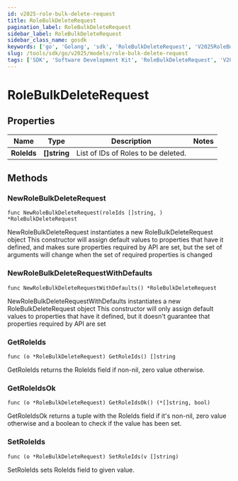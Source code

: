 ```yaml
---
id: v2025-role-bulk-delete-request
title: RoleBulkDeleteRequest
pagination_label: RoleBulkDeleteRequest
sidebar_label: RoleBulkDeleteRequest
sidebar_class_name: gosdk
keywords: ['go', 'Golang', 'sdk', 'RoleBulkDeleteRequest', 'V2025RoleBulkDeleteRequest'] 
slug: /tools/sdk/go/v2025/models/role-bulk-delete-request
tags: ['SDK', 'Software Development Kit', 'RoleBulkDeleteRequest', 'V2025RoleBulkDeleteRequest']
---
```


# RoleBulkDeleteRequest

## Properties

Name | Type | Description | Notes
------------ | ------------- | ------------- | -------------
**RoleIds** | **[]string** | List of IDs of Roles to be deleted. | 

## Methods

### NewRoleBulkDeleteRequest

`func NewRoleBulkDeleteRequest(roleIds []string, ) *RoleBulkDeleteRequest`

NewRoleBulkDeleteRequest instantiates a new RoleBulkDeleteRequest object
This constructor will assign default values to properties that have it defined,
and makes sure properties required by API are set, but the set of arguments
will change when the set of required properties is changed

### NewRoleBulkDeleteRequestWithDefaults

`func NewRoleBulkDeleteRequestWithDefaults() *RoleBulkDeleteRequest`

NewRoleBulkDeleteRequestWithDefaults instantiates a new RoleBulkDeleteRequest object
This constructor will only assign default values to properties that have it defined,
but it doesn't guarantee that properties required by API are set

### GetRoleIds

`func (o *RoleBulkDeleteRequest) GetRoleIds() []string`

GetRoleIds returns the RoleIds field if non-nil, zero value otherwise.

### GetRoleIdsOk

`func (o *RoleBulkDeleteRequest) GetRoleIdsOk() (*[]string, bool)`

GetRoleIdsOk returns a tuple with the RoleIds field if it's non-nil, zero value otherwise
and a boolean to check if the value has been set.

### SetRoleIds

`func (o *RoleBulkDeleteRequest) SetRoleIds(v []string)`

SetRoleIds sets RoleIds field to given value.




